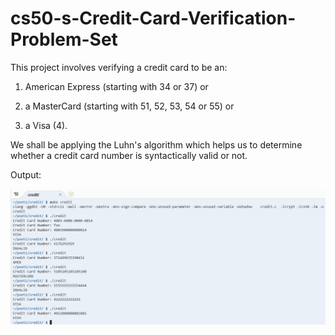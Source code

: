 # cs50-s-Credit-Card-Verification-Problem-Set
This project involves verifying a credit card to be an:

1. American Express (starting with 34 or 37) or

2. a MasterCard (starting with 51, 52, 53, 54 or 55) or

3. a Visa (4).  

We shall be applying the Luhn's algorithm which helps us to determine whether a credit card number is syntactically valid or not.

Output:


![alt text](https://github.com/Millennium-stack/cs50-s-Credit-Card-Verification-Problem-Set/blob/master/images/credit.jpg?raw=true)
